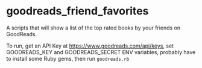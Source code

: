 # goodreads_friend_favorites

A scripts that will show a list of the top rated books by your friends on GoodReads.

To run, get an API Key at https://www.goodreads.com/api/keys, set GOODREADS_KEY and GOODREADS_SECRET ENV variables, probably have to install some Ruby gems, then run `goodreads.rb`
